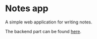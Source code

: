 # Notes app

A simple web application for writing notes.

The backend part can be found [here](https://github.com/gabrielmaia2/notes-backend).
